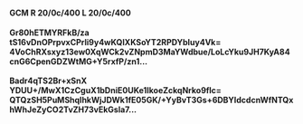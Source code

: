 #### GCM R 20/0c/400 L 20/0c/400
**Gr80hETMYRFkB/za**<br/>**tS16vDnOPrpvxCPrli9y4wKQIXKSoYT2RPDYbIuy4Vk=**<br/>**4VoChRXsxyz13ew0XqWCk2vZNpmD3MaYWdbue/LoLcYku9JH7KyA84cnG6CpenGDZWtMG+Y5rxfP/zn1...**<br/><br/>
**Badr4qTS2Br+xSnX**<br/>**YDUU+/MwX1CzCguX1bDniE0UKe1IkoeZckqNrko9flc=**<br/>**QTQzSH5PuMShqlhkWjJDWk1fE05GK/+YyBvT3Gs+6DBYIdcdcnWfNTQxhWhJeZyCO2TvZH73vEkGsla7...**